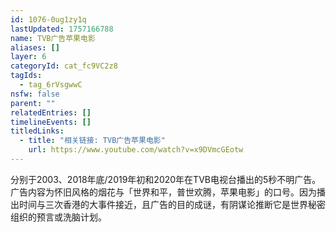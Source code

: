 ```yaml
---
id: 1076-0ug1zy1q
lastUpdated: 1757166788
name: TVB广告苹果电影
aliases: []
layer: 6
categoryId: cat_fc9VC2z8
tagIds:
  - tag_6rVsgwwC
nsfw: false
parent: ""
relatedEntries: []
timelineEvents: []
titledLinks:
  - title: "相关链接: TVB广告苹果电影"
    url: https://www.youtube.com/watch?v=x9DVmcGEotw
---
```


分别于2003、2018年底/2019年初和2020年在TVB电视台播出的5秒不明广告。广告内容为怀旧风格的烟花与「世界和平，普世欢腾，苹果电影」的口号。因为播出时间与三次香港的大事件接近，且广告的目的成谜，有阴谋论推断它是世界秘密组织的预言或洗脑计划。